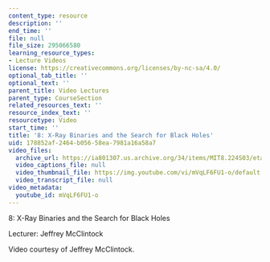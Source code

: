 ```yaml
---
content_type: resource
description: ''
end_time: ''
file: null
file_size: 295066580
learning_resource_types:
- Lecture Videos
license: https://creativecommons.org/licenses/by-nc-sa/4.0/
optional_tab_title: ''
optional_text: ''
parent_title: Video Lectures
parent_type: CourseSection
related_resources_text: ''
resource_index_text: ''
resourcetype: Video
start_time: ''
title: '8: X-Ray Binaries and the Search for Black Holes'
uid: 178852af-2464-b056-58ea-7981a16a58a7
video_files:
  archive_url: https://ia801307.us.archive.org/34/items/MIT8.224S03/etaylor-8.224-sem-mit-9151-31mar2003-1430-220k_512kb.mp4
  video_captions_file: null
  video_thumbnail_file: https://img.youtube.com/vi/mVqLF6FU1-o/default.jpg
  video_transcript_file: null
video_metadata:
  youtube_id: mVqLF6FU1-o
---
```


8: X-Ray Binaries and the Search for Black Holes

Lecturer: Jeffrey McClintock

Video courtesy of Jeffrey McClintock.

